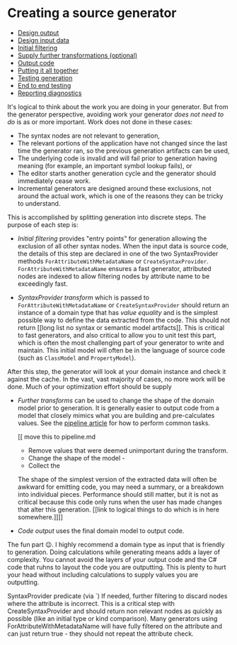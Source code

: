 # Creating a source generator

- [Design output](design-output.md)
- [Design input data](design-input-data.md)
- [Initial filtering](initial-filtering.md)
- [Supply further transformations (optional)](further-tranformations.md)
- [Output code](output-code.md)
- [Putting it all together](putting-it-all-together.md)
- [Testing generation]()
- [End to end testing]()
- [Reporting diagnostics]()
  
It's logical to think about the work you are doing in your generator. But from the generator perspective, avoiding work your generator *does not need to do* is as or more important. Work does not done in these cases:

- The syntax nodes are not relevant to generation,
- The relevant portions of the application have not changed since the last time the generator ran, so the previous generation artifacts can be used,
- The underlying code is invalid and will fail prior to generation having meaning (for example, an important symbol lookup fails), or
- The editor starts another generation cycle and the generator should immediately cease work.
- Incremental generators are designed around these exclusions, not around the actual work, which is one of the reasons they can be tricky to understand.

This is accomplished by splitting generation into discrete steps. The purpose of each step is:

- *Initial filtering* provides "entry points" for generation allowing the exclusion of all other syntax nodes. When the input data is source code, the details of this step are declared in one of the two SyntaxProvider methods `ForAttributeWithMetadataName` or `CreateSyntaxProvider`. `ForAttributeWithMetadataName` ensures a fast generator, attributed nodes are indexed to allow filtering nodes by attribute name to be exceedingly fast.

- *SyntaxProvider transform* which is passed to `ForAttributeWithMetadataName` or `CreateSyntaxProvider` should return an instance of a domain type that has *value equality* and is the simplest possible way to define the data extracted from the code. This should not return [[long list  no syntax or semantic model artifacts]]. This is critical to fast generators, and also critical to allow you to unit test this part, which is often the most challenging part of your generator to write and maintain. This initial model will often be in the language of source code (such as `ClassModel` and `PropertyModel`).

 After this step, the generator will look at your domain instance and check it against the cache. In the vast, vast majority of cases, no more work will be done. Much of your optimization effort should be supply

- *Further transforms* can be used to change the shape of the domain model prior to generation. It is generally easier to output code from a model that closely mimics what you are building and pre-calculates values. See the [pipeline article](../pipeline.md) for how to perform common tasks.
  
  [[ move this to pipeline.md
  - Remove values that were deemed unimportant during the transform.
  - Change the shape of the model - 
  - Collect the 

  The shape of the simplest version of the extracted data will often be awkward for emitting code, you may need a summary, or a breakdown into individual pieces. Performance should still matter, but it is not as critical because this code only runs when the user has made changes that alter this generation. [[link to logical things to do which is in here somewhere.]]]]

- *Code output* uses the final domain model to output code.

The fun part 😉. I highly recommend a domain type as input that is friendly to generation. Doing calculations while generating means adds a layer of complexity. You cannot avoid the layers of your output code and the C# code that ruhns to layout the code you are outputting. This is plenty to hurt your head without including calculations to supply values you are outputting.

SyntaxProvider predicate (via `)
If needed, further filtering to discard nodes where the attribute is incorrect. This is a critical step with CreateSyntaxProvider and should return non relevant nodes as quickly as possible (like an initial type or kind comparison). Many generators using ForAttributeWithMetadataName will have fully filtered on the attribute and can just return true  - they should not repeat the attribute check.
